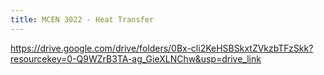 ```yaml
---
title: MCEN 3022 - Heat Transfer
---
```


https://drive.google.com/drive/folders/0Bx-cli2KeHSBSkxtZVkzbTFzSkk?resourcekey=0-Q9WZrB3TA-ag_GieXLNChw&usp=drive_link
